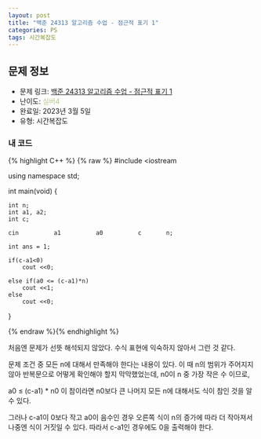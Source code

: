 ```yaml
---
layout: post
title: "백준 24313 알고리즘 수업 - 점근적 표기 1"
categories: PS
tags: 시간복잡도
---
```


## 문제 정보
- 문제 링크: [백준 24313 알고리즘 수업 - 점근적 표기 1](https://www.acmicpc.net/problem/24313)
- 난이도: <span style="color:#B5C78A">실버4</span>
- 완료일: 2023년 3월 5일
- 유형: 시간복잡도

### 내 코드

{% highlight C++ %} {% raw %}
#include <iostream	

using namespace std;

int main(void)
{
	
	int n;
	int a1, a2;
	int c;
	
	cin 		 a1 		 a0 		 c 		 n;
	
	int ans = 1;
	
	if(c-a1<0)
		cout <<0;
	
	else if(a0 <= (c-a1)*n)
		cout <<1;
	else
		cout <<0;

}

{% endraw %}{% endhighlight %}

처음엔 문제가 선뜻 해석되지 않았다. 수식 표현에 익숙하지 않아서 그런 것 같다.

문제 조건 중 모든 n에 대해서 만족해야 한다는 내용이 있다. 이 때 n의 범위가 주어지지 않아 반복문으로 어떻게 확인해야 할지 막막했었는데, n0이 n 중 가장 작은 수 이므로,

a0 ≤ (c-a1) * n0 이 참이라면 n0보다 큰 나머지 모든 n에 대해서도 식이 참인 것을 알 수 있다.

그러나 c-a1이 0보다 작고 a0이 음수인 경우 오른쪽 식이 n의 증가에 따라 더 작아져서 나중엔 식이 거짓일 수 있다. 따라서 c-a1인 경우에도 0을 출력해야 한다.
